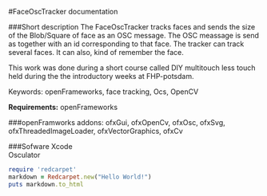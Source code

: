 #FaceOscTracker documentation

###Short description
The FaceOscTracker tracks faces and sends the size of the Blob/Square of face as an OSC message.
The OSC meassage is send as together with an id corresponding to that face. The tracker can track several faces. It can also, kind of remember the face.

This work was done during a short course called DIY multitouch less touch held during the the introductory weeks at FHP-potsdam.

Keywords: openFrameworks, face tracking, Ocs, OpenCV

<b>Requirements:</b>
openFrameworks

###openFramworks addons:
ofxGui, ofxOpenCv, ofxOsc, ofxSvg, ofxThreadedImageLoader, ofxVectorGraphics, ofxCv

###Sofware
Xcode<br/>
Osculator


```ruby
require 'redcarpet'
markdown = Redcarpet.new("Hello World!")
puts markdown.to_html
```
